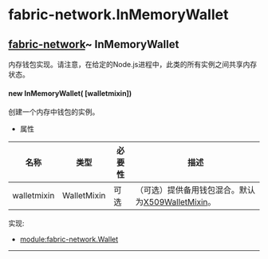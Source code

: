 # fabric-network.InMemoryWallet

## [fabric-network](https://hyperledger.github.io/fabric-sdk-node/release-1.4/module-fabric-network.html)~ InMemoryWallet

内存钱包实现。请注意，在给定的Node.js进程中，此类的所有实例之间共享内存状态。

#### new InMemoryWallet( [walletmixin])

创建一个内存中钱包的实例。

- 属性

| 名称        | 类型        | 必要性 | 描述                                                         |
| ----------- | ----------- | ------ | ------------------------------------------------------------ |
| walletmixin | WalletMixin | 可选   | （可选）提供备用钱包混合。默认为[X509WalletMixin](https://hyperledger.github.io/fabric-sdk-node/release-1.4/module-fabric-network.X509WalletMixin.html)。 |

实现:

- [module:fabric-network.Wallet](https://hyperledger.github.io/fabric-sdk-node/release-1.4/module-fabric-network.Wallet.html)

***